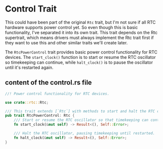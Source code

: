 # Control Trait

This could have been part of the original `Rtc` trait, but I'm not sure if all RTC hardware supports power control yet. So even though this is basic functionality, I've separated it into its own trait. This trait depends on the Rtc supertrait, which means drivers must always implement the Rtc trait first if they want to use this and other similar traits we'll create later.

The `RtcPowerControl` trait provides basic power control functionality for RTC devices. The `start_clock()` function is to start or resume the RTC oscillator so timekeeping can continue, while `halt_clock()` is to pause the oscillator until it's restarted again.

## content of the control.rs file
```rust
//! Power control functionality for RTC devices.

use crate::rtc::Rtc;

/// This trait extends [`Rtc`] with methods to start and halt the RTC clock.
pub trait RtcPowerControl: Rtc {
    /// Start or resume the RTC oscillator so that timekeeping can continue.
    fn start_clock(&mut self) -> Result<(), Self::Error>;

    /// Halt the RTC oscillator, pausing timekeeping until restarted.
    fn halt_clock(&mut self) -> Result<(), Self::Error>;
}
```
